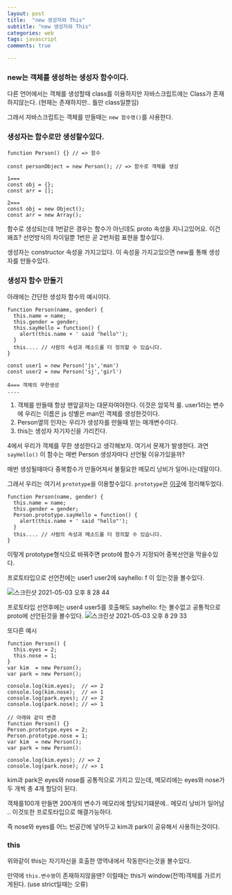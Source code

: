 ```yaml
---
layout: post
title:  "new 생성자와 This"
subtitle: "new 생성자와 This"
categories: web
tags: javascript
comments: true

---
```


### new는 객체를 생성하는 생성자 함수이다.

다른 언어에서는 객체를 생성할때 class를 이용하지만 자바스크립트에는 Class가 존재하지않는다. (현재는 존재하지만.. 틀만 class일뿐임)

그래서 자바스크립트는 객체를 만들때는 `new 함수명()`를 사용한다. 

### 생성자는 함수로만 생성할수있다.

```
function Person() {} // => 함수

const personObject = new Person(); // => 함수로 객체를 생성

1===
const obj = {};
const arr = [];

2===
const obj = new Object();
const arr = new Array();
```

함수로 생성되는데 1번같은 경우는 함수가 아닌데도 proto 속성을 지니고있어요. 이건 왜죠? 선언방식의 차이일뿐 1번은 곧 2번처럼 표현을 할수있다. 

생성자는 constructor 속성을 가지고있다. 이 속성을 가지고있으면 new를 통해 생성자를 만들수있다.

### 생성자 함수 만들기

아래에는 간단한 생성자 함수의 예시이다.

```
function Person(name, gender) {
  this.name = name;
  this.gender = gender;
  this.sayHello = function() {
    alert(this.name + ' said "hello"');
  }
  this.... // 사람의 속성과 메소드를 더 정의할 수 있습니다.
}

const user1 = new Person('js','man')
const user2 = new Person('sj','girl')

4=== 객체의 무한생성
....
```

1. 객체를 만들때 항상 맨앞글자는 대문자여야한다. 이것은 암묵적 룰. user1라는 변수에 우리는 이름은 js 성별은 man인 객체를 생성한것이다.
2. Person옆의 인자는 우리가 생성자를 만들때 받는 매개변수이다.
3. this는 생성자 자기자신을 가리킨다.

4에서 우리가 객체를 무한 생성한다고 생각해보자. 여기서 문제가 발생한다. 과연 `sayHello()` 이 함수는 매번 Person 생성자마다 선언될 이유가있을까?

매번 생성될때마다 중복함수가 만들어져서 불필요한 메모리 낭비가 일어나는데말이다.

그래서 우리는 여기서 `prototype`을 이용할수있다. `prototype`은 [이곳](https://erurang.github.io/web/2021/05/04/js-prototype/)에 정리해두었다.

```
function Person(name, gender) {
  this.name = name;
  this.gender = gender;
  Person.prototype.sayHello = function() {
    alert(this.name + ' said "hello"');
  }
  this.... // 사람의 속성과 메소드를 더 정의할 수 있습니다.
}
```

이렇게 prototype형식으로 바꿔주면 proto에 함수가 지정되어 중복선언을 막을수있다.

프로토타입으로 선언전에는 user1 user2에 sayhello: f 이 있는것을 볼수있다.

![스크린샷 2021-05-03 오후 8 28 44](https://user-images.githubusercontent.com/56789064/116870807-2ac65680-ac4e-11eb-917a-3e61ff8a99d8.png)

프로토타입 선언후에는 user4 user5를 호출해도 sayhello: f는 볼수없고 공통적으로 proto에 선언된것을 볼수있다.
![스크린샷 2021-05-03 오후 8 29 33](https://user-images.githubusercontent.com/56789064/116870873-4893bb80-ac4e-11eb-8676-7401de4c387f.png)

또다른 예시

```
function Person() {
  this.eyes = 2;
  this.nose = 1;
}
var kim  = new Person();
var park = new Person();

console.log(kim.eyes);  // => 2
console.log(kim.nose);  // => 1
console.log(park.eyes); // => 2
console.log(park.nose); // => 1

// 아래와 같이 변경
function Person() {}
Person.prototype.eyes = 2;
Person.prototype.nose = 1;
var kim  = new Person();
var park = new Person():

console.log(kim.eyes); // => 2
console.log(park.nose); // => 1
```

kim과 park은 eyes와 nose를 공통적으로 가지고 있는데, 메모리에는 eyes와 nose가 두 개씩 총 4개 할당이 된다. 

객체를100개 만들면 200개의 변수가 메모리에 할당되기떄문에.. 메모리 낭비가 일어남 .. 이것또한 프로토타입으로 해결가능하다.

즉 nose와 eyes를 어느 빈공간에 넣어두고 kim과 park이 공유해서 사용하는것이다.


### this

위와같이 this는 자기자신을 호출한 영역내에서 작동한다는것을 볼수있다.

만약에 `this.변수명`이 존재하지않을땐? 이럴때는 this가 window(전역)객체를 가르키게된다. (use strict일때는 오류)
